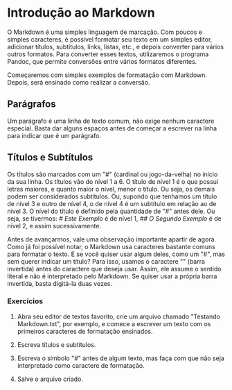﻿# Introdução ao Markdown

O Markdown é uma simples linguagem de marcação.
Com poucos e simples caracteres, é possível formatar seu texto em um simples editor, adicionar títulos, subtítulos, links, listas, etc., e depois converter para vários outros formatos.
Para converter esses textos, utilizaremos o programa Pandoc, que permite conversões entre vários formatos diferentes.

Começaremos com simples exemplos de formatação com Markdown. Depois, será ensinado como realizar a conversão.

## Parágrafos

Um parágrafo é uma linha de texto comum, não exige nenhum caractere especial. Basta dar alguns espaços antes de começar a escrever na linha para indicar que é um parágrafo.

## Títulos e Subtítulos

Os títulos são marcados com um "#" (cardinal ou jogo-da-velha) no início da sua linha. Os títulos vão do nível 1 a 6. O título de nível 1 é o que possui letras maiores, e quanto maior o nível, menor o título.
Ou seja, os demais podem ser considerados subtítulos.
Ou, supondo que tenhamos um título de nível 3 e outro de nível 4, o de nível 4 é um subtítulo em relação ao de nível 3.
O nível do título é definido pela quantidade de "#" antes dele. Ou seja, se tivermos:
*# Este Exemplo*
é de nível 1,
*## O Segundo Exemplo*
é de nível 2, e assim sucessivamente.

Antes de avançarmos, vale uma observação importante apartir de agora. Como já foi possível notar, o Markdown usa caracteres bastante comuns para formatar o texto. E se você quiser usar algum deles, como um "#", mas sem querer indicar um título?
Para isso, usamos o caractere "\" (barra invertida) antes do caractere que deseja usar. Assim, ele assume o sentido literal e não é interpretado pelo Markdown.
Se quiser usar a própria barra invertida, basta digitá-la duas vezes.

### Exercícios

1. Abra seu editor de textos favorito, crie um arquivo chamado "Testando Markdown.txt", por exemplo, e comece a escrever um texto com os primeiros caracteres de formatação ensinados.

2. Escreva  títulos e subtítulos.

3. Escreva o símbolo "#" antes de algum texto, mas faça com que não seja interpretado como caractere de formatação.

4. Salve o arquivo criado.